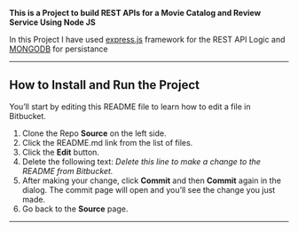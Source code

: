**This is a Project to build REST APIs for a Movie Catalog and Review Service  Using Node JS**

In this Project I have used [express.js](https://expressjs.com/) framework for the REST API Logic and [MONGODB](https://www.mongodb.com/) for persistance



---

## How to Install and Run the Project

You’ll start by editing this README file to learn how to edit a file in Bitbucket.

1. Clone the Repo **Source** on the left side.
2. Click the README.md link from the list of files.
3. Click the **Edit** button.
4. Delete the following text: *Delete this line to make a change to the README from Bitbucket.*
5. After making your change, click **Commit** and then **Commit** again in the dialog. The commit page will open and you’ll see the change you just made.
6. Go back to the **Source** page.

---

